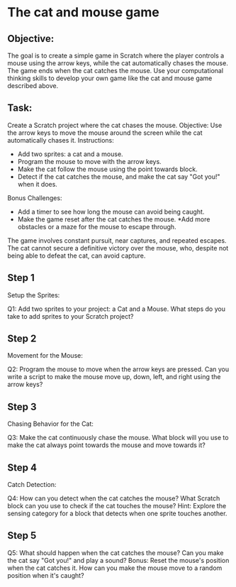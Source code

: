 # The cat and mouse game

## Objective:
The goal is to create a simple game in Scratch where the player controls a mouse using the arrow keys, while the cat automatically chases the mouse. The game ends when the cat catches the mouse. Use your computational thinking skills to develop your own game like the cat and mouse game described above.

## Task:
Create a Scratch project where the cat chases the mouse.
Objective: Use the arrow keys to move the mouse around the screen while the cat automatically chases it.
Instructions:
* Add two sprites: a cat and a mouse.
* Program the mouse to move with the arrow keys.
* Make the cat follow the mouse using the point towards block.
* Detect if the cat catches the mouse, and make the cat say "Got you!" when it does.


Bonus Challenges:
* Add a timer to see how long the mouse can avoid being caught.
* Make the game reset after the cat catches the mouse.
*Add more obstacles or a maze for the mouse to escape through.

The game involves constant pursuit, near captures, and repeated escapes. The cat cannot secure a definitive victory over the mouse, who, despite not being able to defeat the cat, can avoid capture. 

## Step 1
Setup the Sprites:

Q1: Add two sprites to your project: a Cat and a Mouse. What steps do you take to add sprites to your Scratch project?

## Step 2
Movement for the Mouse: 

Q2: Program the mouse to move when the arrow keys are pressed. Can you write a script to make the mouse move up, down, left, and right using the arrow keys?

## Step 3 
Chasing Behavior for the Cat:

Q3: Make the cat continuously chase the mouse. What block will you use to make the cat always point towards the mouse and move towards it?

## Step 4
Catch Detection:

Q4: How can you detect when the cat catches the mouse? What Scratch block can you use to check if the cat touches the mouse?
Hint: Explore the sensing category for a block that detects when one sprite touches another.

## Step 5
Q5: What should happen when the cat catches the mouse? Can you make the cat say "Got you!" and play a sound?
Bonus: Reset the mouse's position when the cat catches it. How can you make the mouse move to a random position when it's caught?
